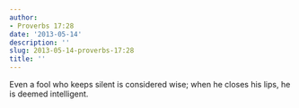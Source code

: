 ```yaml
---
author:
- Proverbs 17:28
date: '2013-05-14'
description: ''
slug: 2013-05-14-proverbs-17:28
title: ''
---
```

Even a fool who keeps silent is considered wise; when he closes his lips, he is deemed intelligent.



